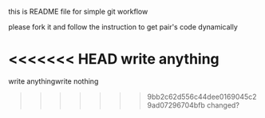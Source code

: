 this is README file for simple git workflow

please fork it and follow the instruction to get pair's code dynamically

<<<<<<< HEAD
write anything
=======
write anythingwrite nothing
>>>>>>> 9bb2c62d556c44dee0169045c29ad07296704bfb
changed?